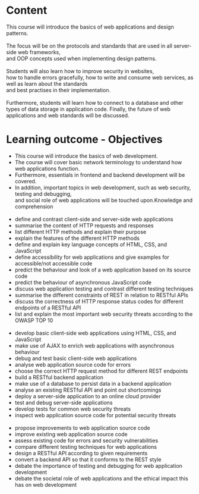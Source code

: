 # Content
This course will introduce the basics of web applications and design patterns. 
<br>
<br>The focus will be on the protocols and standards that are used in all server-side web frameworks, 
<br>and OOP concepts used when implementing design patterns. 
<br>
<br>Students will also learn how to improve security in websites, 
<br>how to handle errors gracefully, how to write and consume web services, as well as learn about the standards 
<br>and best practises in their implementation. 
<br>
<br>Furthermore, students will learn how to connect to a database and other 
<br>types of data storage in application code. Finally, the future of web applications and web standards will be discussed.
<br>

# Learning outcome - Objectives
- This course will introduce the basics of web development. 
- The course will cover basic network terminology to understand how web applications function. 
- Furthermore, essentials in frontend and backend development will be covered. 
- In addition, important topics in web development, such as web security, testing and debugging, 
<br>and social role of web applications will be touched upon.Knowledge and comprehension <br><br>
- define and contrast client-side and server-side web applications
- summarise the content of HTTP requests and responses
- list different HTTP methods and explain their purpose
- explain the features of the different HTTP methods
- define and explain key language concepts of HTML, CSS, and JavaScript
- define accessibility for web applications and give examples for accessible/not accessible code
- predict the behaviour and look of a web application based on its source code
- predict the behaviour of asynchronous JavaScript code
- discuss web application testing and contrast different testing techniques
- summarise the different constraints of REST in relation to RESTful APIs
- discuss the correctness of HTTP response status codes for different endpoints of a RESTful API
- list and explain the most important web security threats according to the OWASP TOP 10 <br><br>
- develop basic client-side web applications using HTML, CSS, and JavaScript
- make use of AJAX to enrich web applications with asynchronous behaviour
- debug and test basic client-side web applications
- analyse web application source code for errors
- choose the correct HTTP request method for different REST endpoints
- build a RESTful backend application
- make use of a database to persist data in a backend application
- analyse an existing RESTful API and point out shortcomings
- deploy a server-side application to an online cloud provider
- test and debug server-side applications
- develop tests for common web security threats
- inspect web application source code for potential security threats <br><br>
- propose improvements to web application source code
- improve existing web application source code
- assess existing code for errors and security vulnerabilities
- compare different testing techniques for web applications
- design a RESTful API according to given requirements
- convert a backend API so that it conforms to the REST style
- debate the importance of testing and debugging for web application development
- debate the societal role of web applications and the ethical impact this has on web development

